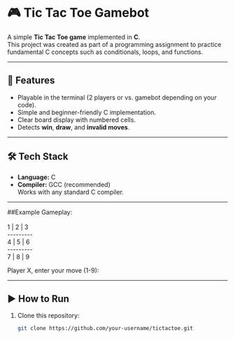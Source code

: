 # 🎮 Tic Tac Toe Gamebot

A simple **Tic Tac Toe game** implemented in **C**.  
This project was created as part of a programming assignment to practice fundamental C concepts such as conditionals, loops, and functions.

---

## 📌 Features
- Playable in the terminal (2 players or vs. gamebot depending on your code).
- Simple and beginner-friendly C implementation.
- Clear board display with numbered cells.
- Detects **win**, **draw**, and **invalid moves**.

---

## 🛠️ Tech Stack
- **Language:** C
- **Compiler:** GCC (recommended)  
  Works with any standard C compiler.

---


##Example Gameplay:  <br> <br>
 1 | 2 | 3  <br>
--------- <br>
 4 | 5 | 6  <br>
--------- <br>
 7 | 8 | 9  <br>

Player X, enter your move (1-9):

---


## ▶️ How to Run

1. Clone this repository:
   ```bash
   git clone https://github.com/your-username/tictactoe.git



